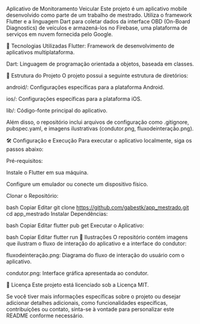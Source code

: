 Aplicativo de Monitoramento Veicular
Este projeto é um aplicativo mobile desenvolvido como parte de um trabalho de mestrado. Utiliza o framework Flutter e a linguagem Dart para coletar dados da interface OBD (On-Board Diagnostics) de veículos e armazená-los no Firebase, uma plataforma de serviços em nuvem fornecida pelo Google.

🚀 Tecnologias Utilizadas
Flutter: Framework de desenvolvimento de aplicativos multiplataforma.

Dart: Linguagem de programação orientada a objetos, baseada em classes.


📂 Estrutura do Projeto
O projeto possui a seguinte estrutura de diretórios:

android/: Configurações específicas para a plataforma Android.

ios/: Configurações específicas para a plataforma iOS.

lib/: Código-fonte principal do aplicativo.


Além disso, o repositório inclui arquivos de configuração como .gitignore, pubspec.yaml, e imagens ilustrativas (condutor.png, fluxodeinteração.png).

🛠️ Configuração e Execução
Para executar o aplicativo localmente, siga os passos abaixo:

Pré-requisitos:

Instale o Flutter em sua máquina.

Configure um emulador ou conecte um dispositivo físico.

Clonar o Repositório:

bash
Copiar
Editar
git clone https://github.com/gabestk/app_mestrado.git
cd app_mestrado
Instalar Dependências:

bash
Copiar
Editar
flutter pub get
Executar o Aplicativo:

bash
Copiar
Editar
flutter run
📸 Ilustrações
O repositório contém imagens que ilustram o fluxo de interação do aplicativo e a interface do condutor:

fluxodeinteração.png: Diagrama do fluxo de interação do usuário com o aplicativo.

condutor.png: Interface gráfica apresentada ao condutor.

📄 Licença
Este projeto está licenciado sob a Licença MIT.

Se você tiver mais informações específicas sobre o projeto ou desejar adicionar detalhes adicionais, como funcionalidades específicas, contribuições ou contato, sinta-se à vontade para personalizar este README conforme necessário.
